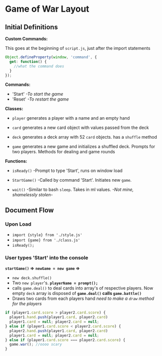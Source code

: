 # Game of War Layout

## Initial Definitions
**Custom Commands:**

This goes at the beginning of `script.js`, just after the import statements

```js
Object.defineProperty(window, 'command', {
  get: function() {
    //what the command does
  }
});
```
**Commands:**
- 'Start' *-To start the game*
- 'Reset' *-To restart the game*

**Classes:**

- `player` generates a player with a name and an empty hand

- `card` generates a new card object with values passed from the deck

- `deck` generates a deck array with 52 `card` objects. has a `shuffle` method

- `game` generates a new game and initializes a shuffled deck. Prompts for two players. Methods for dealing and game rounds

**Functions:**

- `isReady()` -Prompt to type 'Start', runs on window load

- `StartGame()` -Called by command 'Start'. Initiates new `game`.

- `wait()` -Similar to bash `sleep`. Takes in ml values. *-Not mine, shamelessly stolen-*

## Document Flow

### Upon Load
- `import {style} from './style.js'`
- `import {game} from './class.js'`
- `isReady();`

### User types 'Start' into the console
**`startGame()` =>**
**`newGame = new game` =>**
- `new deck.shuffle()`
- Two `new player`'s. **`playerName = prompt();`**
- calls `game.deal()` to deal cards into array's of respective players. Now empty `deck` array is disposed of
**`game.deal()` calls `game.battle()`**
- Draws two cards from each players hand
*need to make a `draw` method for the players*
```js
if (player1.card.score > player2.card.score) {
  player1.hand.push(player1.card, player2.card)
  player1.card = null; player2.card = null;
} else if (player1.card.score < player2.card.score) {
  player2.hand.push(player1.card, player2.card)
  player1.card = null; player2.card = null;
} else if (player1.card.score === player2.card.score) {
  game.war(); //oooo scary
}
```
